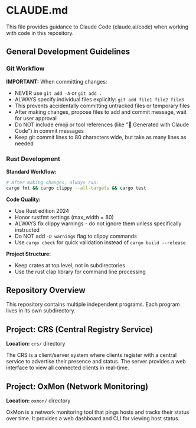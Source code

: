 # CLAUDE.md

This file provides guidance to Claude Code (claude.ai/code) when working with code in this repository.

## General Development Guidelines

### Git Workflow

**IMPORTANT:** When committing changes:
- NEVER use `git add -A` or `git add .`
- ALWAYS specify individual files explicitly: `git add file1 file2 file3`
- This prevents accidentally committing untracked files or temporary files
- After making changes, propose files to add and commit message, wait for user approval
- Do NOT include emoji or tool references (like "🤖 Generated with Claude Code") in commit messages
- Keep git commit lines to 80 characters wide, but take as many lines as needed

### Rust Development

**Standard Workflow:**
```bash
# After making changes, always run:
cargo fmt && cargo clippy --all-targets && cargo test
```

**Code Quality:**
- Use Rust edition 2024
- Honor rustfmt settings (max_width = 80)
- ALWAYS fix clippy warnings - do not ignore them unless specifically instructed
- Do NOT add `-D warnings` flag to clippy commands
- Use `cargo check` for quick validation instead of `cargo build --release`

**Project Structure:**
- Keep crates at top level, not in subdirectories
- Use the rust clap library for command line processing

## Repository Overview

This repository contains multiple independent programs. Each program lives in its own subdirectory.

## Project: CRS (Central Registry Service)

**Location:** `crs/` directory

The CRS is a client/server system where clients register with a central service to advertise their presence and status. The server provides a web interface to view all connected clients in real-time.

## Project: OxMon (Network Monitoring)

**Location:** `oxmon/` directory

OxMon is a network monitoring tool that pings hosts and tracks their status over time. It provides a web dashboard and CLI for viewing host status.
